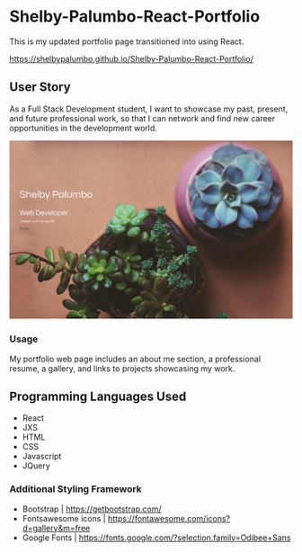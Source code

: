 # Shelby-Palumbo-React-Portfolio
This is my updated portfolio page transitioned into using React.

https://shelbypalumbo.github.io/Shelby-Palumbo-React-Portfolio/

## User Story
As a Full Stack Development student, I want to showcase my past, present, and future professional work, so that I can network and find new career opportunities in the development world.

![Portfolio Cover Page](src/images/coverScreenShot.png)


### Usage
My portfolio web page includes an about me section, a professional resume, a gallery, and links  to projects showcasing my work. 


## Programming Languages Used
* React
* JXS
* HTML
* CSS
* Javascript
* JQuery

### Additional Styling Framework 
* Bootstrap | https://getbootstrap.com/
* Fontsawesome icons | https://fontawesome.com/icons?d=gallery&m=free
* Google Fonts | https://fonts.google.com/?selection.family=Odibee+Sans
